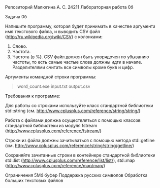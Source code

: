 Репозиторий Малюгина А. С. 24211
Лабораторная работа 0б

Задача 0б

Напишите программу, которая будет принимать в качестве аргумента имя текстового файла, и выводить CSV файл (http://ru.wikipedia.org/wiki/CSV) с колонками:
1. Слово.
2. Частота.
3. Частота (в %).
CSV файл должен быть упорядочен по убыванию частоты, то есть самые частые слова
должны идти в начале. Разделителями считать все символы кроме букв и цифр.


Аргументы командной строки программы:
> word_count.exe input.txt output.csv

Требования к программе:

Для работы со строками используйте класс стандартной библиотеки std::string (см. http://www.cplusplus.com/reference/string/string/) 

Работа с файлами должна осуществляться с помощью классов стандартной библиотеки из модуля fstream (http://www.cplusplus.com/reference/fstream/)

Строки из файла должны зачитываться с помощью метода std::getline (см. http://www.cplusplus.com/reference/string/string/getline/)

Сохраняйте зачитанные строки в контейнере стандартной библиотеки std::list (http://www.cplusplus.com/reference/list/list/), std::map (http://www.cplusplus.com/reference/map/map/)

Ограничения 
5Мб буфер
Поддержка русских символов
Обработка больших текстовых файлов
